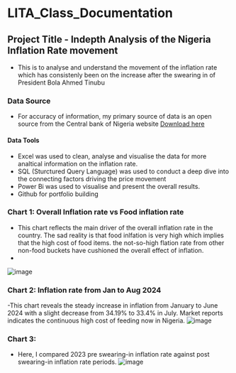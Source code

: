 # LITA_Class_Documentation

## Project Title - Indepth Analysis of the Nigeria Inflation Rate movement
- This is to analyse and understand the movement of the inflation rate which has consistenly been on the increase after the swearing in of President Bola Ahmed Tinubu

### Data Source
- For accuracy of information, my primary source of data is an open source from the Central bank of Nigeria website [Download here](https://www.cbn.gov.ng)

#### Data Tools
- Excel was used to clean, analyse and visualise the data for more analtical information on the inflation rate.
- SQL (Sturctured Query Language) was used to conduct a deep dive into the connecting factors driving the price movement
- Power Bi was used to visualise and present the overall results.
- Github for portfolio building
  
### Chart 1: Overall Inflation rate vs Food inflation rate
- This chart reflects the main driver of the overall inflation rate in the country. The sad reality is that food inlfation is very high which implies that the high cost of food items. the not-so-high flation rate from other non-food buckets have cushioned the overall effect of inflation.
- 
![image](https://github.com/user-attachments/assets/f9604ca1-aaba-4340-b56e-68f388fc4eaf)

### Chart 2: Inflation rate from Jan to Aug 2024
-This chart reveals the steady increase in inflation from January to June 2024 with a slight decrease from 34.19% to 33.4% in July. Market reports indicates the continuous high cost of feeding now in Nigeria.
![image](https://github.com/user-attachments/assets/292bcfec-0ca6-4e7e-ae6e-58e70eb88508)

### Chart 3: 
- Here, I compared 2023 pre swearing-in inflation rate against post swearing-in inflation rate periods.
![image](https://github.com/user-attachments/assets/1a4544a4-1c77-4d28-bb27-efbce3a56994)
